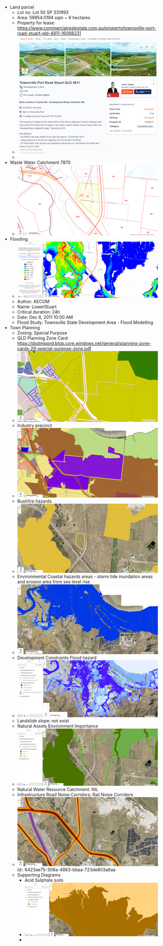 - Land parcel
	- Lot no: Lot 50 SP 331993
	- Area: 59954.0194 sqm ~ 6 hectares
	- Property for lease: https://www.commercialrealestate.com.au/property/townsville-port-road-stuart-qld-4811-16098231
	- ![image.png](../assets/image_1680060926990_0.png)
	-
- Waste Water Catchment 7870
	- ![image.png](../assets/image_1680058452951_0.png)
- Flooding
	- ![image.png](../assets/image_1680058739461_0.png)
	- Author: AECOM
	- Name: LowerStuart
	- Critical duration: 24h
	- Date: Dec 8, 2011 10:00 AM
	- Flood Study: Townsville State Development Area - Flood Modelling
- Town Planning
	- Zoning: Special Purpose
	- QLD Planning Zone Card: https://dsdmipprd.blob.core.windows.net/general/planning-zone-cards-29-special-purpose-zone.pdf
	- ![image.png](../assets/image_1680058852486_0.png)
	- Industry precinct
	- ![image.png](../assets/image_1680059303925_0.png)
	- Bushfire hazards
	- ![image.png](../assets/image_1680059592692_0.png)
	- Environmental Coastal hazards areas - storm tide inundation areas and erosion area from sea level rise
	- ![image.png](../assets/image_1680059720120_0.png)
	- Development Constraints Flood hazard
	- ![image.png](../assets/image_1680059847423_0.png)
	- Landslide slope: not exist
	- Natural Assets Environment Importance
	- ![image.png](../assets/image_1680059947185_0.png)
	- Natural Water Resource Catchment: NIL
	- Infrastructure Road Noise Corridors; Rail Noise Corridors
	- ![image.png](../assets/image_1680060399246_0.png)
	  id:: 6423ae75-306a-4863-bbaa-723de803a6aa
	- Supporting Diagrams
		- Acid Sulphate soils
		- ![image.png](../assets/image_1680060488181_0.png)
		-
